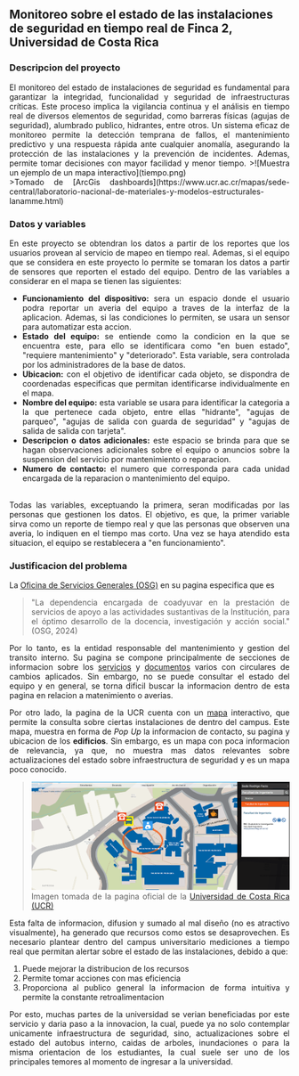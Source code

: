 ## Monitoreo sobre el estado de las instalaciones de seguridad en tiempo real de Finca 2, Universidad de Costa Rica
### Descripcion del proyecto
<div style="text-align: justify;"> 
El monitoreo del estado de instalaciones de seguridad es fundamental para garantizar la integridad, funcionalidad y seguridad de infraestructuras críticas. Este proceso implica la vigilancia continua y el análisis en tiempo real de diversos elementos de seguridad, como barreras físicas (agujas de seguridad),  alumbrado publico, hidrantes, entre otros. Un sistema eficaz de monitoreo permite la detección temprana de fallos, el mantenimiento predictivo y una respuesta rápida ante cualquier anomalía, asegurando la protección de las instalaciones y la prevención de incidentes. Ademas, permite tomar decisiones con mayor facilidad y menor tiempo.
>![Muestra un ejemplo de un mapa interactivo](tiempo.png) <br>
>Tomado de [ArcGis dashboards](https://www.ucr.ac.cr/mapas/sede-central/laboratorio-nacional-de-materiales-y-modelos-estructurales-lanamme.html)

### Datos y variables
En este proyecto se obtendran los datos a partir de los reportes que los usuarios provean al servicio de mapeo en tiempo real. Ademas, si el equipo que se considera en este proyecto lo permite se tomaran los datos a partir de sensores que reporten el estado del equipo. Dentro de las variables a considerar en el mapa se tienen las siguientes:
- **Funcionamiento del dispositivo:** sera un espacio donde el usuario podra reportar un averia del equipo a traves de la interfaz de la aplicacion. Ademas, si las condiciones lo permiten, se usara un sensor para automatizar esta accion.
- **Estado del equipo:** se entiende como la condicion en la que se encuentra este, para ello se identificara como "en buen estado", "requiere mantenimiento" y "deteriorado". Esta variable, sera controlada por los administradores de la base de datos.
- **Ubicacion:** con el objetivo de identificar cada objeto, se dispondra de coordenadas especificas que permitan identificarse individualmente en el mapa.
- **Nombre del equipo:** esta variable se usara para identificar la categoria a la que pertenece cada objeto, entre ellas "hidrante", "agujas de parqueo", "agujas de salida con guarda de seguridad" y "agujas de salida de salida con tarjeta".
- **Descripcion o datos adicionales:**   este espacio se brinda para que se hagan observaciones adicionales sobre el equipo o anuncios sobre la suspension del servicio por mantenimiento o reparacion. 
- **Numero de contacto:** el numero que corresponda para cada unidad encargada de la reparacion o mantenimiento del equipo. <br><br>

Todas las variables, exceptuando la primera, seran modificadas por las personas que gestionen los datos. El objetivo, es que, la primer variable sirva como un reporte de tiempo real y que las personas que observen una averia, lo indiquen en el tiempo mas corto. Una vez se haya atendido esta situacion, el equipo se restablecera a "en funcionamiento".

### Justificacion del problema

La [Oficina de Servicios Generales (OSG)](http://www.osg.ucr.ac.cr/index.php) en su pagina especifica que es
>"La dependencia encargada de coadyuvar en la prestación de servicios de apoyo a las actividades sustantivas de la Institución, para el óptimo desarrollo de la docencia, investigación y acción social." (OSG, 2024)

Por lo tanto, es la entidad responsable del mantenimiento y gestion del transito interno. Su pagina se compone principalmente de secciones de informacion sobre los [servicios](http://www.osg.ucr.ac.cr/index.php/ps) y [documentos](http://www.osg.ucr.ac.cr/index.php/documentos/direccion) varios con circulares de cambios aplicados. Sin embargo, no se puede consultar el estado del equipo y en general, se torna dificil buscar la informacion dentro de esta pagina en relacion a matenimiento o averias. 

Por otro lado, la pagina de la UCR cuenta con un [mapa](https://www.ucr.ac.cr/mapas/sede-central/laboratorio-nacional-de-materiales-y-modelos-estructurales-lanamme.html) interactivo, que permite la consulta sobre ciertas instalaciones de dentro del campus. Este mapa, muestra en forma de _Pop Up_ la informacion de contacto, su pagina y ubicacion de los **edificios**. Sin embargo, es un mapa con poca informacion de relevancia, ya que, no muestra mas datos relevantes sobre actualizaciones del estado sobre infraestructura de seguridad y es un mapa poco conocido.

>![Esta imagen muestra el mapa interactivo de la sede Rodrigo Facio, UCR](UCRMAP.PNG) Imagen tomada de la pagina oficial de la [Universidad de Costa Rica (UCR)](https://www.ucr.ac.cr/mapas/sede-central/laboratorio-nacional-de-materiales-y-modelos-estructurales-lanamme.html)

Esta falta de informacion, difusion y sumado al mal diseño (no es atractivo visualmente), ha generado que recursos como estos se desaprovechen. Es necesario plantear dentro del campus universitario mediciones a tiempo real que permitan alertar sobre el estado de las instalaciones, debido a que: 
1. Puede mejorar la distribucion de los recursos
2. Permite tomar acciones con mas eficiencia 
3. Proporciona al publico general la informacion de forma intuitiva y permite la constante retroalimentacion

Por esto, muchas partes de la universidad se verian beneficiadas por este servicio y daria paso a la innovacion, la cual, puede ya no solo contemplar unicamente infraestructura de seguridad, sino, actualizaciones sobre el estado del autobus interno, caidas de arboles, inundaciones o para la misma orientacion de los estudiantes, la cual suele ser uno de los principales temores al momento de ingresar a la universidad.     
